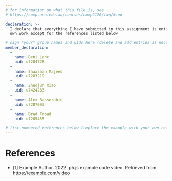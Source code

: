 ```yaml
---
# for information on what this file is, see
# https://comp.anu.edu.au/courses/comp2120/faq/#soo

declaration: >-
  I declare that everything I have submitted in this assignment is entirely my
  own work except for the references listed below

# sign *your* group names and uids here (delete and add entries as necessary). By signing you also AGREE you have read the Submission Checklist - https://comp.anu.edu.au/courses/comp2120/assignments/group-assignment2/#submission-checklist
member_declaration:
  -
    name: Deni Lanc
    uid: u7284728
  -
    name: Shaazaan Majeed
    uid: u7283219
  -
    name: Zhuojun Xiao
    uid: u7424233
  -
    name: Alex Basserabie
    uid: u7287093
  -
    name: Brad Froud
    uid: u7285455

# list numbered references below (replace the example with your own references) 
---
```

# References
- [1] Example Author. 2022. p5.js example code video. Retrieved from https://example.com/video
